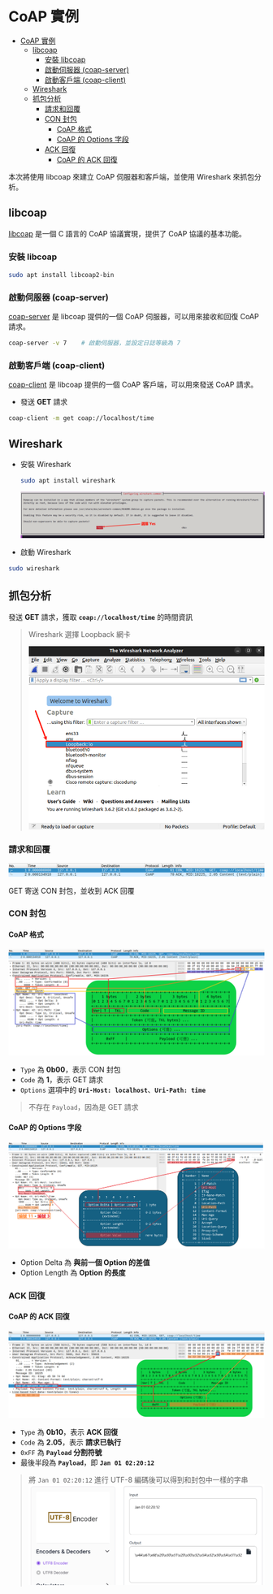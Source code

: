 # CoAP 實例

- [CoAP 實例](#coap-實例)
	- [libcoap](#libcoap)
		- [安裝 libcoap](#安裝-libcoap)
		- [啟動伺服器 (coap-server)](#啟動伺服器-coap-server)
		- [啟動客戶端 (coap-client)](#啟動客戶端-coap-client)
	- [Wireshark](#wireshark)
	- [抓包分析](#抓包分析)
		- [請求和回覆](#請求和回覆)
		- [CON 封包](#con-封包)
			- [CoAP 格式](#coap-格式)
			- [CoAP 的 Options 字段](#coap-的-options-字段)
		- [ACK 回復](#ack-回復)
			- [CoAP 的 ACK 回復](#coap-的-ack-回復)


本次將使用 libcoap 來建立 CoAP 伺服器和客戶端，並使用 Wireshark 來抓包分析。

## libcoap

[libcoap](https://github.com/obgm/libcoap) 是一個 C 語言的 CoAP 協議實現，提供了 CoAP 協議的基本功能。

### 安裝 libcoap

```bash
sudo apt install libcoap2-bin
```

### 啟動伺服器 (coap-server)

[coap-server](https://libcoap.net/doc/reference/develop/man_coap-server.html) 是 libcoap 提供的一個 CoAP 伺服器，可以用來接收和回復 CoAP 請求。

```bash
coap-server -v 7    # 啟動伺服器，並設定日誌等級為 7
```

### 啟動客戶端 (coap-client)

[coap-client](https://libcoap.net/doc/reference/develop/man_coap-client.html) 是 libcoap 提供的一個 CoAP 客戶端，可以用來發送 CoAP 請求。

- 發送 **GET** 請求
```bash
coap-client -m get coap://localhost/time
```

## Wireshark

- 安裝 Wireshark

	```bash
	sudo apt install wireshark
	```

	![](../attachment/Pasted%20image%2020241123032105.png)

- 啟動 Wireshark
```bash
sudo wireshark
```

## 抓包分析

發送 **GET** 請求，獲取 **`coap://localhost/time`** 的時間資訊

> Wireshark 選擇 Loopback 網卡
> 
> ![](../attachment/Clip_2024-11-23_03-22-07.png)

### 請求和回覆

![](../attachment/Clip_2024-11-17_19-47-47.png)

GET 寄送 CON 封包，並收到 ACK 回覆

### CON 封包

#### CoAP 格式

![](../attachment/Pasted%20image%2020241117185612.png)

- `Type` 為 **0b00**，表示 CON 封包
- `Code` 為 **1**，表示 GET 請求
- `Options` 選項中的 **`Uri-Host: localhost`**、**`Uri-Path: time`**

> 不存在 `Payload`，因為是 GET 請求

#### CoAP 的 Options 字段

![](../attachment/Pasted%20image%2020241117191257.png)

- Option Delta 為 **與前一個 Option 的差值**
- Option Length 為 **Option 的長度**

### ACK 回復

#### CoAP 的 ACK 回復

![](../attachment/Pasted%20image%2020241117194615.png)

- `Type` 為 **0b10**，表示 **ACK 回復**
- `Code` 為 **2.05**，表示 **請求已執行**
- `0xFF` 為 **`Payload` 分割符號**
- 最後半段為 **`Payload`**，即 **`Jan 01 02:20:12`**

> 將 `Jan 01 02:20:12` 進行 UTF-8 編碼後可以得到和封包中一樣的字串
> ![alt text](../attachment/Clip_2024-11-17_20-02-58.png)